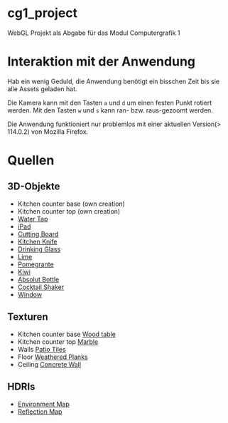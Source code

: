# cg1_project
WebGL Projekt als Abgabe für das Modul Computergrafik 1

# Interaktion mit der Anwendung
Hab ein wenig Geduld, die Anwendung benötigt ein bisschen Zeit bis sie alle Assets geladen hat.

Die Kamera kann mit den Tasten `a` und `d` um einen festen Punkt rotiert werden.
Mit den Tasten `w` und `s` kann ran- bzw. raus-gezoomt werden.

Die Anwendung funktioniert nur problemlos mit einer aktuellen Version(> 114.0.2) von Mozilla Firefox.

# Quellen

## 3D-Objekte
- Kitchen counter base (own creation)
- Kitchen counter top (own creation)
- [Water Tap](https://sketchfab.com/3d-models/boiling-water-tap-b97e6b20be564f1e85c104c2e9e50766)
- [iPad](https://www.cgtrader.com/free-3d-models/electronics/other/ipad-pro)
- [Cutting Board](https://www.turbosquid.com/3d-models/free-chopping-board-3d-model/538266)
- [Kitchen Knife](https://sketchfab.com/3d-models/cc0-kitchen-knife-9abb11c72259417682d790513ea5541f)
- [Drinking Glass](https://sketchfab.com/3d-models/drinking-glass-09c765956e0d427485ead3469179b0ba)
 - [Lime](https://polyhaven.com/a/food_lime_01)
- [Pomegrante](https://polyhaven.com/a/food_pomegranate_01)
- [Kiwi](https://polyhaven.com/a/food_kiwi_01)
- [Absolut Bottle](https://sketchfab.com/3d-models/absolut-vodka-1l-bottle-e11913a2fcdb41d5badfa841d6448c90)
- [Cocktail Shaker](https://sketchfab.com/3d-models/absolut-vodka-1l-bottle-e11913a2fcdb41d5badfa841d6448c90)
- [Window](https://sketchfab.com/3d-models/wooden-window-352ebe31b9d346869f7e86e840276d44)
## Texturen
- Kitchen counter base [Wood table](https://polyhaven.com/a/wood_table_001)
- Kitchen counter top [Marble](https://polyhaven.com/a/marble_01)
- Walls [Patio Tiles](https://polyhaven.com/a/patio_tiles)
- Floor [Weathered Planks](https://polyhaven.com/a/weathered_planks)
- Ceiling [Concrete Wall](https://polyhaven.com/a/concrete_wall_007)
## HDRIs
- [Environment Map](https://polyhaven.com/a/the_sky_is_on_fire)
- [Reflection Map](https://polyhaven.com/a/blinds)
